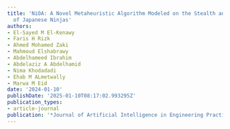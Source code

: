 ```yaml
---
title: 'NiOA: A Novel Metaheuristic Algorithm Modeled on the Stealth and Precision
  of Japanese Ninjas'
authors:
- El-Sayed M El-Kenawy
- Faris H Rizk
- Ahmed Mohamed Zaki
- Mahmoud Elshabrawy
- Abdelhameed Ibrahim
- Abdelaziz A Abdelhamid
- Nima Khodadadi
- Ehab M ALmetwally
- Marwa M Eid
date: '2024-01-10'
publishDate: '2025-01-10T08:17:02.993295Z'
publication_types:
- article-journal
publication: '*Journal of Artificial Intelligence in Engineering Practice*'
---
```

